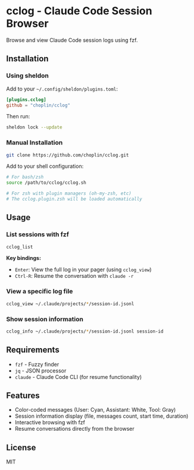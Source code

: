 # cclog - Claude Code Session Browser

Browse and view Claude Code session logs using fzf.

## Installation

### Using sheldon

Add to your `~/.config/sheldon/plugins.toml`:

```toml
[plugins.cclog]
github = "choplin/cclog"
```

Then run:

```bash
sheldon lock --update
```

### Manual Installation

```bash
git clone https://github.com/choplin/cclog.git
```

Add to your shell configuration:

```bash
# For bash/zsh
source /path/to/cclog/cclog.sh

# For zsh with plugin managers (oh-my-zsh, etc)
# The cclog.plugin.zsh will be loaded automatically
```

## Usage

### List sessions with fzf

```bash
cclog_list
```

**Key bindings:**

- `Enter`: View the full log in your pager (using `cclog_view`)
- `Ctrl-R`: Resume the conversation with `claude -r`

### View a specific log file

```bash
cclog_view ~/.claude/projects/*/session-id.jsonl
```

### Show session information

```bash
cclog_info ~/.claude/projects/*/session-id.jsonl session-id
```

## Requirements

- `fzf` - Fuzzy finder
- `jq` - JSON processor
- `claude` - Claude Code CLI (for resume functionality)

## Features

- Color-coded messages (User: Cyan, Assistant: White, Tool: Gray)
- Session information display (file, messages count, start time, duration)
- Interactive browsing with fzf
- Resume conversations directly from the browser

## License

MIT
